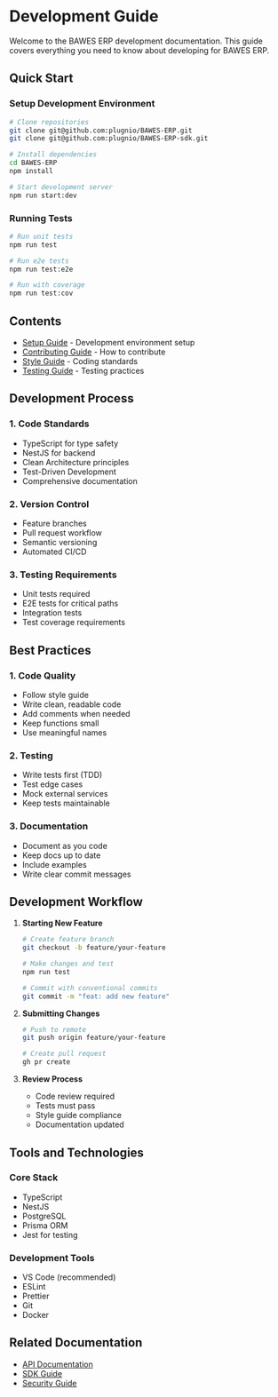 # Development Guide

Welcome to the BAWES ERP development documentation. This guide covers everything you need to know about developing for BAWES ERP.

## Quick Start

### Setup Development Environment

```bash
# Clone repositories
git clone git@github.com:plugnio/BAWES-ERP.git
git clone git@github.com:plugnio/BAWES-ERP-sdk.git

# Install dependencies
cd BAWES-ERP
npm install

# Start development server
npm run start:dev
```

### Running Tests

```bash
# Run unit tests
npm run test

# Run e2e tests
npm run test:e2e

# Run with coverage
npm run test:cov
```

## Contents

- [Setup Guide](./setup.md) - Development environment setup
- [Contributing Guide](./contributing.md) - How to contribute
- [Style Guide](./style-guide.md) - Coding standards
- [Testing Guide](./testing.md) - Testing practices

## Development Process

### 1. Code Standards
- TypeScript for type safety
- NestJS for backend
- Clean Architecture principles
- Test-Driven Development
- Comprehensive documentation

### 2. Version Control
- Feature branches
- Pull request workflow
- Semantic versioning
- Automated CI/CD

### 3. Testing Requirements
- Unit tests required
- E2E tests for critical paths
- Integration tests
- Test coverage requirements

## Best Practices

### 1. Code Quality
- Follow style guide
- Write clean, readable code
- Add comments when needed
- Keep functions small
- Use meaningful names

### 2. Testing
- Write tests first (TDD)
- Test edge cases
- Mock external services
- Keep tests maintainable

### 3. Documentation
- Document as you code
- Keep docs up to date
- Include examples
- Write clear commit messages

## Development Workflow

1. **Starting New Feature**
   ```bash
   # Create feature branch
   git checkout -b feature/your-feature
   
   # Make changes and test
   npm run test
   
   # Commit with conventional commits
   git commit -m "feat: add new feature"
   ```

2. **Submitting Changes**
   ```bash
   # Push to remote
   git push origin feature/your-feature
   
   # Create pull request
   gh pr create
   ```

3. **Review Process**
   - Code review required
   - Tests must pass
   - Style guide compliance
   - Documentation updated

## Tools and Technologies

### Core Stack
- TypeScript
- NestJS
- PostgreSQL
- Prisma ORM
- Jest for testing

### Development Tools
- VS Code (recommended)
- ESLint
- Prettier
- Git
- Docker

## Related Documentation

- [API Documentation](../api/README.md)
- [SDK Guide](../sdk/README.md)
- [Security Guide](../security/README.md) 